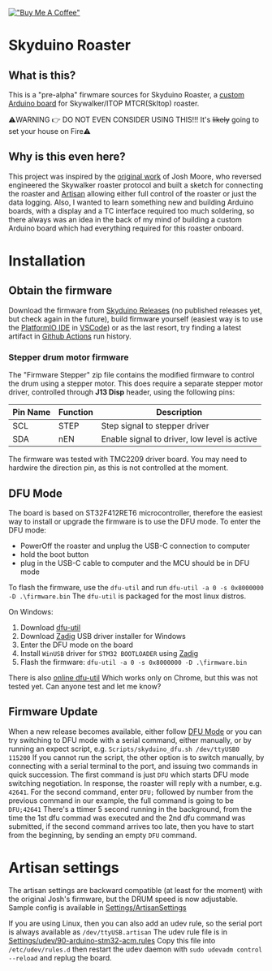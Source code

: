 [!["Buy Me A Coffee"](https://www.buymeacoffee.com/assets/img/custom_images/orange_img.png)](https://www.buymeacoffee.com/adminiuga)
# Skyduino Roaster

## What is this?

This is a "pre-alpha" firwmare sources for Skyduino Roaster, a [custom Arduino board](https://github.com/Skyduino/Skyduino-Hardware/) for Skywalker/ITOP MTCR(SkItop) roaster.

⚠️WARNING 👉 DO NOT EVEN CONSIDER USING THIS!!! It's ~~likely~~ going to set your house on Fire⚠️


## Why is this even here?
This project was inspired by the [original work](https://github.com/jmoore52/SkywalkerRoaster) of Josh Moore, who reversed engineered the Skywalker roaster protocol and built a sketch for connecting the roaster and [Artisan](https://artisan-scope.org/) allowing either full control of the roaster or just the data logging.
Also, I wanted to learn something new and building Arduino boards, with a display and a TC interface required too much soldering, so there always was an idea in the back of my mind of building a custom Arduino board which had everything required for this roaster onboard.


# Installation

## Obtain the firmware
Download the firmware from [Skyduino Releases](https://github.com/Skyduino/SkyduinoRoasterController/releases) (no published releases yet, but check again in the future),
build firmware yourself (easiest way is to use the [PlatformIO IDE](https://platformio.org/platformio-ide)
in [VSCode](https://code.visualstudio.com/download)) or as the last resort, try finding a latest
artifact in [Github Actions](https://github.com/Skyduino/SkyduinoRoasterController/actions/workflows/Platformio-ci.yaml) run history.

### Stepper drum motor firmware
The "Firmware Stepper" zip file contains the modified firmware to control the drum
using a stepper motor. This does require a separate stepper motor driver,
controlled through **J13 Disp** header, using the following pins:

| Pin Name | Function | Description |
| --- | --- | --- |
| SCL | STEP | Step signal to stepper driver |
| SDA | nEN | Enable signal to driver, low level is active |

The firmware was tested with TMC2209 driver board. You may need to hardwire the direction pin, as this is not controlled at the moment.


## DFU Mode

The board is based on ST32F412RET6 microcontroller, therefore the easiest way to install or
upgrade the firmware is to use the DFU mode. To enter the DFU mode:
- PowerOff the roaster and unplug the USB-C connection to computer
- hold the boot button
- plug in the USB-C cable to computer and the MCU should be in DFU mode

To flash the firmware, use the `dfu-util` and run `dfu-util -a 0 -s 0x8000000 -D .\firmware.bin`
The `dfu-util` is packaged for the most linux distros.

On Windows:
1. Download [dfu-util][dfu-util-win]
2. Download [Zadig][zadig] USB driver installer for Windows
3. Enter the DFU mode on the board
4. Install `WinUSB` driver for `STM32 BOOTLOADER` using [Zadig][zadig]
5. Flash the firmware: `dfu-util -a 0 -s 0x8000000 -D .\firmware.bin`

There is also [online dfu-util](https://devanlai.github.io/webdfu/dfu-util/) Which works only on Chrome, but this was not tested yet. Can anyone test and let me know?

## Firmware Update
When a new release becomes available, either follow [DFU Mode](#dfu-mode) or you can try switching to DFU mode with a serial command,
either manually, or by running an expect script, e.g. `Scripts/skyduino_dfu.sh /dev/ttyUSB0 115200`
If you cannot run the script, the other option is to switch manually, by connecting with a serial
terminal to the port, and issuing two commands in quick succession. The first command is just `DFU`
which starts DFU mode switching negotiation. In response, the roaster will reply with a number,
e.g. `42641`. For the second command, enter `DFU;` followed by number from the previous command
in our example, the full command is going to be `DFU;42641` There's a ttimer 5 second running in
the background, from the time the 1st dfu commad was executed and the 2nd dfu command was submitted,
if the second command arrives too late, then you have to start from the beginning, by sending an empty `DFU` command.



# Artisan settings
The artisan settings are backward compatible (at least for the moment) with the original Josh's
firmware, but the DRUM speed is now adjustable. Sample config is available in [Settings/ArtisanSettings](./Settings/ArtisanSettings/)

If you are using Linux, then you can also add an udev rule, so the serial port is always available as `/dev/ttyUSB.artisan` The udev rule file is in [Settings/udev/90-arduino-stm32-acm.rules](./Settings/udev/90-arduino-stm32-acm.rules) Copy this file into `/etc/udev/rules.d` then restart the udev daemon with `sudo udevadm control --reload` and replug the board.



[Reference Table]: #
[dfu-util-win]: http://dfu-util.sourceforge.net/releases/dfu-util-0.8-binaries/win32-mingw32/dfu-util-static.exe "dfu-util for Windows"
[zadig]: https://zadig.akeo.ie/ "Zadig USB Driver installer"